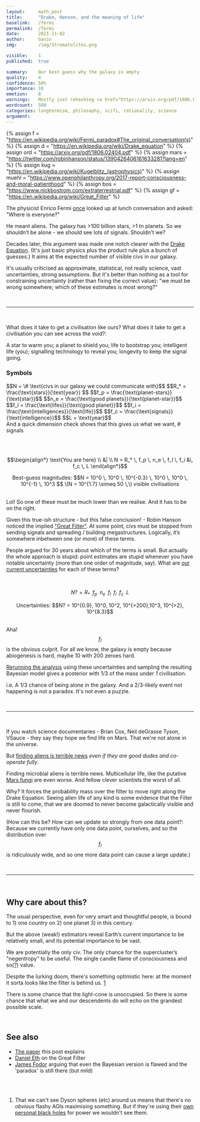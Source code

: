```yaml
---
layout:     math_post
title:      "Drake, Hanson, and the meaning of life"
baselink:   /fermi
permalink:  /fermi
date:       2021-11-02
author:     Gavin   
img:        /img/Stromatolites.png

visible:    1
published:  true

summary:    Our best guess why the galaxy is empty
quality:    4
confidence: 50%
importance: 10
emotion: 	8
warnings: 	Mostly just rehashing <a href="https://arxiv.org/pdf/1806.02404.pdf">Sandberg, Drexler, Ord</a>
wordcount:  500
categories: longtermism, philosophy, scifi, rationality, science
argument:	
---
```


{% 		assign f = "https://en.wikipedia.org/wiki/Fermi_paradox#The_original_conversation(s)"	%}
{% 		assign d = "https://en.wikipedia.org/wiki/Drake_equation"	%}
{% 		assign ord = "https://arxiv.org/pdf/1806.02404.pdf"		%}
{%		assign mars = "https://twitter.com/robinhanson/status/1390426406161633281?lang=en"		%}
{%		assign kug = "https://en.wikipedia.org/wiki/Kugelblitz_(astrophysics)" %}
{%		assign muehl = "https://www.openphilanthropy.org/2017-report-consciousness-and-moral-patienthood"		%}
{%		assign bos = "https://www.nickbostrom.com/extraterrestrial.pdf"		%}
{%		assign gf = "https://en.wikipedia.org/wiki/Great_Filter"	%}


<!-- https://docs.google.com/document/d/1EKW0DmfbRrfVDIMPKxH_2xzPxyzd6OQ4oYCdBcnDDBI/edit -->



The physicist Enrico Fermi <a href="{{f}}">once</a> looked up at lunch conversation and asked: "Where is everyone?"

He meant aliens. The galaxy has >100 billion stars, >1 tn planets. So we shouldn’t be alone - we should see lots of signals. Shouldn't we?

Decades later, this argument was made one notch clearer with the <a href="{{d}}">Drake Equation</a>. (It's just basic physics plus the product rule plus a bunch of guesses.) It aims at the expected number of visible civs in our galaxy. 

It's usually criticised as approximate, statistical, not really science, vast uncertainties, strong assumptions. But it's better than nothing as a tool for constraining uncertainty (rather than fixing the correct value): "we must be wrong somewhere; which of these estimates is most wrong?"

<br>

<hr />

<br>

What does it take to get a civilisation like ours? What does it take to get a civilisation you can see across the void?:

A star to warm you; a planet to shield you; life to bootstrap you; intelligent life (you); signalling technology to reveal you; longevity to keep the signal going.



<div class="accordion">
    <h3>Symbols</h3>
    <div>
    	$$N = \# \text{civs in our galaxy we could communicate with}$$
    	$$R_* = \frac{\text{stars}}{\text{year}} $$
    	$$f_p = \frac{\text{planet-stars}}{\text{star}}$$ 
    	$$n_e = \frac{\text{good planets}}{\text{planet-star}}$$ 
    	$$f_l = \frac{\text{lifes}}{\text{good planet}}$$ 
    	$$f_i = \frac{\text{intelligences}}{\text{life}}$$
    	$$f_c = \frac{\text{signals}}{\text{intelligence}}$$
    	$$L  = \text{year}$$<br>
    	<!--  -->
    	And a quick dimension check shows that this gives us what we want, # signals
    </div>
</div>

<br><br>

$$\begin{align*}
\text{You are here} \\
 &| \\
N = R_* \, f_p \, n_e \, f_l \, f_i &\, f_c \, L 
\end{align*}$$



<center>Best-guess magnitudes: $$N = 10^0 \, 10^0 \, 10^{-0.3} \, 10^0 \, 10^0 \, 10^{-1} \, 10^3 $$
\(N = 10^{1.7} \simeq 50 \,\) visible civilisations
</center>

<br>

Lol! So one of these must be much lower than we realise. And it has to be on the right.

Given this true-ish structure - but this false conclusion! - Robin Hanson noticed the implied <a href="{{gf}}">"Great Filter"</a>. At some point, civs must be stopped from sending signals and spreading / building megastructures. Logically, it’s somewhere inbetween one (or more) of these terms.

People argued for 30 years about which of the terms is small. But actually the whole approach is stupid: point estimates are stupid whenever you have notable uncertainty (more than one order of magnitude, say). What are <a href="{{ord}}">our current uncertainties</a> for each of these terms?

<br>

$$N? = R_* \,\,\, f_p \,\,\, n_e \,\,\, f_l \,\,\, f_i \,\,\, f_c \,\,\, L  $$

<center>Uncertainties: $$N? = 10^{0.9}, 10^0, 10^2, 10^{>200},10^3, 10^{>2}, 10^{8.3}$$</center>

<br>

Aha! $$f_l$$ is the obvious culprit. For all we know, the galaxy is empty because abiogenesis is hard, maybe 10 with 200 zeroes hard.

<a href="{{ord}}">Rerunning the analysis</a> using these uncertainties and sampling the resulting Bayesian model gives a posterior with 1/3 of the mass under _1_ civilisation. 

i.e. A 1/3 chance of being alone in the galaxy. And a 2/3-likely event not happening is not a paradox. It's not even a puzzle.

<br>

<hr />

<br>

If you watch science documentaries - Brian Cox, Neil deGrasse Tyson, VSauce - they say they hope we find life on Mars. That we're not alone in the universe.

But <a href="{{bos}}">finding aliens is terrible news</a> _even if they are good dudes and co-operate fully_.

Finding microbial aliens is terrible news. Multicellular life, like the putative <a href="{{mars}}">Mars fungi</a> are even worse. And fellow clever scientists the worst of all.

Why? It forces the probability mass over the filter to move right along the Drake Equation. Seeing alien life of any kind is some evidence that the Filter is still to come, that we are doomed to never become galactically visible and never flourish.

(How can this be? How can we update so strongly from one data point?: Because we currently have only one data point, ourselves, and so the distribution over $$f_l$$ is ridiculously wide, and so one more data point can cause a large update.)

<br>

<hr />

<br>

## Why care about this?

The usual perspective, even for very smart and thoughtful people, is bound to 1) one country on 2) one planet 3) in this century. 

But the above (weak!) estimators reveal Earth’s current importance to be relatively small, and its potential importance to be vast. 

We are potentially the only civ. The only chance for the supercluster’s "negentropy" to be useful. The single candle flame of consciousness and so<a href="{{muehl}}">(?)</a> value.

Despite the lurking doom, there's something optimistic here: at the moment it sorta looks like the filter is behind us. <a href="#fn:1" id="fnref:1">1</a>

There is some chance that the light-cone is unoccupied. So there is some chance that what we and our descendents do will echo on the grandest possible scale.

<br>

## See also 

* <a href="{{ord}}">The paper</a> this post explains
* [Daniel Eth](https://forum.effectivealtruism.org/posts/2SDGPdYjKM39iXrrk/great-filter-hard-step-math-explained-intuitively) on the Great Filter
* [James Fodor](https://forum.effectivealtruism.org/posts/kvZshdx5FzTPjyhxG/the-fermi-paradox-has-not-been-dissolved#comments) arguing that even the Bayesian version is flawed and the 'paradox' is still there (but mild)

<br><br>


<div class="footnotes">

<ol>
    <!-- 1 -->
    <li class="footnote" id="fn:1">
    	That we can't see Dyson spheres (etc) around us means that there's no <i>obvious</i> flashy AGIs maximising something. But if they're using their <a href="{{kug}}">own personal black holes</a> for power we wouldn't see them.
	</li>
</ol>

</div>